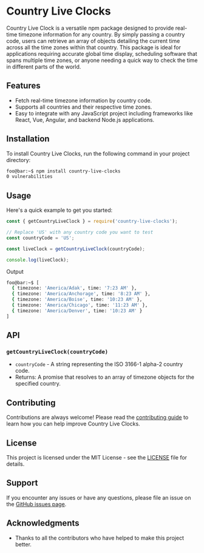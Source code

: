 # Country Live Clocks

Country Live Clock is a versatile npm package designed to provide real-time timezone information for any country. By simply passing a country code, users can retrieve an array of objects detailing the current time across all the time zones within that country. This package is ideal for applications requiring accurate global time display, scheduling software that spans multiple time zones, or anyone needing a quick way to check the time in different parts of the world.

## Features

- Fetch real-time timezone information by country code.
- Supports all countries and their respective time zones.
- Easy to integrate with any JavaScript project including frameworks like React, Vue, Angular, and backend Node.js applications.

## Installation

To install Country Live Clocks, run the following command in your project directory:

```bash
foo@bar:~$ npm install country-live-clocks
0 vulnerabilities   
```

## Usage

Here's a quick example to get you started:

```javascript
const { getCountryLiveClock } = require('country-live-clocks');

// Replace 'US' with any country code you want to test
const countryCode = 'US';

const liveClock = getCountryLiveClock(countryCode);

console.log(liveClock);
```
Output

```bash
foo@bar:~$ [
  { timezone: 'America/Adak', time: '7:23 AM' },
  { timezone: 'America/Anchorage', time: '8:23 AM' },
  { timezone: 'America/Boise', time: '10:23 AM' },
  { timezone: 'America/Chicago', time: '11:23 AM' },
  { timezone: 'America/Denver', time: '10:23 AM' }
]
```

## API

### `getCountryLiveClock(countryCode)`

- `countryCode` - A string representing the ISO 3166-1 alpha-2 country code.
- Returns: A promise that resolves to an array of timezone objects for the specified country.

## Contributing

Contributions are always welcome! Please read the [contributing guide](CONTRIBUTING.md) to learn how you can help improve Country Live Clocks.

## License

This project is licensed under the MIT License - see the [LICENSE](LICENSE) file for details.

## Support

If you encounter any issues or have any questions, please file an issue on the [GitHub issues page](https://github.com/ankitjha-webdev/CountryLiveClocks/issues).

## Acknowledgments

- Thanks to all the contributors who have helped to make this project better.
